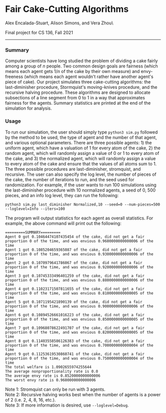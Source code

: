 # Fair Cake-Cutting Algorithms

Alex Encalada-Stuart, Alison Simons, and Vera Zhou\

Final project for CS 136, Fall 2021

***

### Summary

Computer scientists have long studied the problem of dividing a cake fairly among a group of *n* people. Two common design goals are fairness (which means each agent gets 1/*n* of the cake by their own measure) and envy-freeness (which means each agent wouldn't rather have another agent's piece of cake). Our project simulates three cake-cutting algorithms: the last-diminisher procedure, Stormquist's moving-knives procedure, and the recursive halving procedure. These algorithms are designed to allocate subsections of a line segment from 0 to 1 in a way that approximates fairness for the agents. Summary statistics are printed at the end of the simulation for analysis.

### Usage

To run our simulation, the user should simply type `python3 sim.py` followed by the method to be used, the type of agent and the number of that agent, and various optional parameters. There are three possible agents: 1) the uniform agent, which have a valuation of 1 for every atom of the cake, 2) the random agent, which will randomly assign a value of 0 or 1 to every atom of the cake, and 3) the normalized agent, which will randomly assign a value to every atom of the cake and ensure that the values of all atoms sum to 1. The three possible procedures are last-diminisher, stromquist, and recursive. The user can also specify the log level, the number of pieces of the cake, the number of iterations to run, and the seed used for randomization. For example, if the user wants to run 100 simulations using the last-diminisher procedure with 10 normalized agents, a seed of 0, 500 pieces, and an info log level, they can run the following:
```
python3 sim.py last_diminisher Normalized,10 --seed=0 --num-pieces=500 --loglevel=Info --iters=100
```
The program will output statistics for each agent as overall statistics. For example, the above command will print out the following:
```
=========SUMMARY=========
Agent 0 got 0.10464474107435454 of the cake, did not get a fair proportion 0 of the time, and was envious 0.9600000000000006 of the time
Agent 1 got 0.1085204659365087 of the cake, did not get a fair proportion 0 of the time, and was envious 0.9300000000000006 of the time
Agent 2 got 0.1070979641786067 of the cake, did not get a fair proportion 0 of the time, and was envious 0.9200000000000006 of the time
Agent 3 got 0.10745333496401259 of the cake, did not get a fair proportion 0 of the time, and was envious 0.8800000000000006 of the time
Agent 4 got 0.11023171507811655 of the cake, did not get a fair proportion 0 of the time, and was envious 0.8100000000000005 of the time
Agent 5 got 0.1071195421890139 of the cake, did not get a fair proportion 0 of the time, and was envious 0.9000000000000006 of the time
Agent 6 got 0.10894526661016223 of the cake, did not get a fair proportion 0 of the time, and was envious 0.8500000000000005 of the time
Agent 7 got 0.10968078622491707 of the cake, did not get a fair proportion 0 of the time, and was envious 0.8200000000000005 of the time
Agent 8 got 0.11403558586126383 of the cake, did not get a fair proportion 0 of the time, and was envious 0.7000000000000004 of the time
Agent 9 got 0.11253619530860741 of the cake, did not get a fair proportion 0 of the time, and was envious 0.7500000000000004 of the time
The total welfare is 1.0902655974255644
The average nonproportionality rate is 0.0
The average envy rate is 0.8520000000000006
The worst envy rate is 0.9600000000000006
```
Note 1: Stromquist can only be run with 3 agents.\
Note 2: Recursive halving works best when the number of agents is a power of 2 (i.e. 2, 4, 8, 16, etc.).\
Note 3: If more information is desired, use `--loglevel=Debug`.